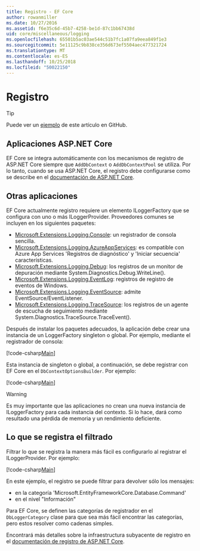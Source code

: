 ```yaml
---
title: Registro - EF Core
author: rowanmiller
ms.date: 10/27/2016
ms.assetid: f6e35c6d-45b7-4258-be1d-87c1bb67438d
uid: core/miscellaneous/logging
ms.openlocfilehash: 65501b5ac03ae544c51b7fc1a07fa9eea849f1e3
ms.sourcegitcommit: 5e11125c9b838ce356d673ef5504aec477321724
ms.translationtype: MT
ms.contentlocale: es-ES
ms.lasthandoff: 10/25/2018
ms.locfileid: "50022150"
---
```

# <a name="logging"></a>Registro

> [!TIP]  
> Puede ver un [ejemplo](https://github.com/aspnet/EntityFramework.Docs/tree/master/samples/core/Miscellaneous/Logging) de este artículo en GitHub.

## <a name="aspnet-core-applications"></a>Aplicaciones ASP.NET Core

EF Core se integra automáticamente con los mecanismos de registro de ASP.NET Core siempre que `AddDbContext` o `AddDbContextPool` se utiliza. Por lo tanto, cuando se usa ASP.NET Core, el registro debe configurarse como se describe en el [documentación de ASP.NET Core](https://docs.microsoft.com/aspnet/core/fundamentals/logging?tabs=aspnetcore2x).

## <a name="other-applications"></a>Otras aplicaciones

EF Core actualmente registro requiere un elemento ILoggerFactory que se configura con uno o más ILoggerProvider. Proveedores comunes se incluyen en los siguientes paquetes:

* [Microsoft.Extensions.Logging.Console](https://www.nuget.org/packages/Microsoft.Extensions.Logging.Console/): un registrador de consola sencilla.
* [Microsoft.Extensions.Logging.AzureAppServices](https://www.nuget.org/packages/Microsoft.Extensions.Logging.AzureAppServices/): es compatible con Azure App Services 'Registros de diagnóstico' y 'Iniciar secuencia' características.
* [Microsoft.Extensions.Logging.Debug](https://www.nuget.org/packages/Microsoft.Extensions.Logging.Debug/): los registros de un monitor de depuración mediante System.Diagnostics.Debug.WriteLine().
* [Microsoft.Extensions.Logging.EventLog](https://www.nuget.org/packages/Microsoft.Extensions.Logging.EventLog/): registros de registro de eventos de Windows.
* [Microsoft.Extensions.Logging.EventSource](https://www.nuget.org/packages/Microsoft.Extensions.Logging.EventSource/): admite EventSource/EventListener.
* [Microsoft.Extensions.Logging.TraceSource](https://www.nuget.org/packages/Microsoft.Extensions.Logging.TraceSource/): los registros de un agente de escucha de seguimiento mediante System.Diagnostics.TraceSource.TraceEvent().

Después de instalar los paquetes adecuados, la aplicación debe crear una instancia de un LoggerFactory singleton o global. Por ejemplo, mediante el registrador de consola:

[!code-csharp[Main](../../../samples/core/Miscellaneous/Logging/Logging/BloggingContext.cs#DefineLoggerFactory)]

Esta instancia de singleton o global, a continuación, se debe registrar con EF Core en el `DbContextOptionsBuilder`. Por ejemplo:

[!code-csharp[Main](../../../samples/core/Miscellaneous/Logging/Logging/BloggingContext.cs#RegisterLoggerFactory)]

> [!WARNING]
> Es muy importante que las aplicaciones no crean una nueva instancia de ILoggerFactory para cada instancia del contexto. Si lo hace, dará como resultado una pérdida de memoria y un rendimiento deficiente.

## <a name="filtering-what-is-logged"></a>Lo que se registra el filtrado

Filtrar lo que se registra la manera más fácil es configurarlo al registrar el ILoggerProvider. Por ejemplo:

[!code-csharp[Main](../../../samples/core/Miscellaneous/Logging/Logging/BloggingContextWithFiltering.cs#DefineLoggerFactory)]

En este ejemplo, el registro se puede filtrar para devolver sólo los mensajes:
 * en la categoría 'Microsoft.EntityFrameworkCore.Database.Command'
 * en el nivel "Información"

Para EF Core, se definen las categorías de registrador en el `DbLoggerCategory` clase para que sea más fácil encontrar las categorías, pero estos resolver como cadenas simples.

Encontrará más detalles sobre la infraestructura subyacente de registro en el [documentación de registro de ASP.NET Core](https://docs.microsoft.com/aspnet/core/fundamentals/logging?tabs=aspnetcore2x).
